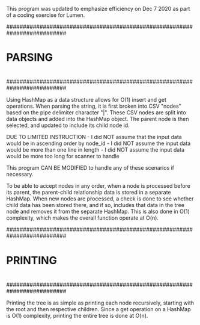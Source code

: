 This program was updated to emphasize efficiency on Dec 7 2020 as part of
a coding exercise for Lumen.

##########################################################################
#
#							PARSING
#
##########################################################################

Using HashMap as a data structure allows for O(1) insert and get
operations. When parsing the string, it is first broken into CSV "nodes"
based on the pipe delimiter character "|". These CSV nodes are split into
data objects and added into the HashMap object. The parent node is then
selected, and updated to include its child node id.

DUE TO LIMITED INSTRUCTION
	- I did NOT assume that the input data would be in ascending order
	by node_id
	- I did NOT assume the input data would be more than one line in
	length
	- I did NOT assume the input data would be more too long for scanner
	to handle

This program CAN BE MODIFIED to handle any of these scenarios if
necessary.

To be able to accept nodes in any order, when a node is processed before
its parent, the parent-child relationship data is stored in a separate
HashMap. When new nodes are processed, a check is done to see whether
child data has been stored there, and if so, includes that data in the
tree node and removes it from the separate HashMap. This is also done in
O(1) complexity, which makes the overall function operate at O(n).

##########################################################################
#
#							PRINTING
#
##########################################################################

Printing the tree is as simple as printing each node recursively,
starting with the root and then respective children. Since a get 
operation on a HashMap is O(1) complexity, printing the entire tree is
done at O(n).
